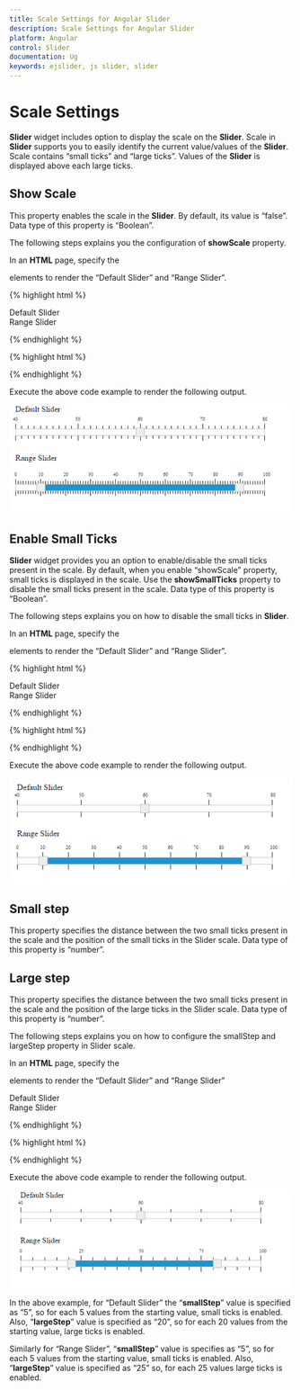 ```yaml
---
title: Scale Settings for Angular Slider
description: Scale Settings for Angular Slider
platform: Angular
control: Slider
documentation: Ug
keywords: ejslider, js slider, slider
---
```


# Scale Settings

**Slider** widget includes option to display the scale on the **Slider**. Scale in **Slider** supports you to easily identify the current value/values of the **Slider**. Scale contains “small ticks” and “large ticks”. Values of the **Slider** is displayed above each large ticks.

## Show Scale

This property enables the scale in the **Slider**. By default, its value is “false”. Data type of this property is “Boolean”.

The following steps explains you the configuration of **showScale** property.

In an **HTML** page, specify the **<div>** elements to render the “Default Slider” and “Range Slider”.

{% highlight html %}

<div>Default Slider</div>
<ej-slider id='defaultSlider' [type]='default' [value]='value' [max]='maxvalue' [min]='minvalue' [ticks]='ticks'></ej-slider>

<div>Range Slider</div>
<ej-slider id='rangeSlider' [type]='range' [value]='value' [ticks]='ticks'></ej-slider>

{% endhighlight %}

{% highlight html %}

 <script>

import { Component } from '@angular/core';
import { SliderModule } from '@syncfusion/ej2-ng-inputs';

@Component({
    selector: 'control-content',
    templateUrl: 'app/components/slider/slider.component.html'',
})
export class DefaultSliderComponent {
    public value: number = '60';
    public range: string ='range';
    public maxvalue : string ='80';
    public minvalue : string ='40';
    public ticks: Object = {
        placement: 'both',
        largeStep: 15,
        smallStep: 5,
    };
}
</script>

{% endhighlight %}

Execute the above code example to render the following output.

![](Scale-Settings_images/Scale-Settings_img1.png) 

## Enable Small Ticks

**Slider** widget provides you an option to enable/disable the small ticks present in the scale. By default, when you enable “showScale” property, small ticks is displayed in the scale. Use the **showSmallTicks** property to disable the small ticks present in the scale. Data type of this property is “Boolean”.

The following steps explains you on how to disable the small ticks in **Slider**.

In an **HTML** page, specify the **<div>** elements to render the “Default Slider” and “Range Slider”.

{% highlight html %}


<div>Default Slider</div>
<ej-slider id='defaultSlider' [type]='default' [value]='value' [max]='maxvalue' [min]='minvalue' [ticks]='ticks'></ej-slider>

<div>Range Slider</div>
<ej-slider id='rangeSlider' [type]='range' [value]='value' [ticks]='ticks'></ej-slider>

{% endhighlight %}

{% highlight html %}

 <script>

import { Component } from '@angular/core';
import { SliderModule } from '@syncfusion/ej2-ng-inputs';

@Component({
    selector: 'control-content',
    templateUrl: 'app/components/slider/slider.component.html'',
})
export class DefaultSliderComponent {
    public value: number = '60';
    public range: string ='range';
    public maxvalue : string ='80';
    public minvalue : string ='40';
    public ticks: Object = {
        placement: 'both',
        largeStep: 15,
        smallStep: 5,
        showSmallTicks: true
    };
}
</script>

{% endhighlight %}

Execute the above code example to render the following output.


![](Scale-Settings_images/Scale-Settings_img2.png) 

## Small step

This property specifies the distance between the two small ticks present in the scale and the position of the small ticks in the Slider scale. Data type of this property is “number”.

## Large step

This property specifies the distance between the two small ticks present in the scale and the position of the large ticks in the Slider scale. Data type of this property is “number”.

The following steps explains you on how to configure the smallStep and largeStep property in Slider scale.

In an **HTML** page, specify the **<div>** elements to render the “Default Slider” and “Range Slider”

<div>Default Slider</div>
<ej-slider id='defaultSlider' [type]='default' [value]='value' [max]='maxvalue' [min]='minvalue' [ticks]='ticks'></ej-slider>

<div>Range Slider</div>
<ej-slider id='rangeSlider' [type]='range' [value]='value' [ticks]='ticks'></ej-slider>

{% endhighlight %}

{% highlight html %}

 <script>

import { Component } from '@angular/core';
import { SliderModule } from '@syncfusion/ej2-ng-inputs';

@Component({
    selector: 'control-content',
    templateUrl: 'app/components/slider/slider.component.html'',
})
export class DefaultSliderComponent {
    public value: number = '60';
    public range: string ='range';
    public maxvalue : string ='80';
    public minvalue : string ='40';
    public ticks: Object = {
        placement: 'both',
        largeStep: 15,
        smallStep: 5,
        showSmallTicks: true
    };
}
</script>

{% endhighlight %}

Execute the above code example to render the following output.


![](Scale-Settings_images/Scale-Settings_img3.png) 

In the above example, for “Default Slider” the “**smallStep**” value is specified as “5”, so for each 5 values from the starting value, small ticks is enabled. Also, “**largeStep**” value is specified as “20”, so for each 20 values from the starting value, large ticks is enabled.

Similarly for “Range Slider”, “**smallStep**” value is specifies as “5”, so for each 5 values from the starting value, small ticks is enabled. Also, “**largeStep**” value is specified as “25” so, for each 25 values large ticks is enabled.


